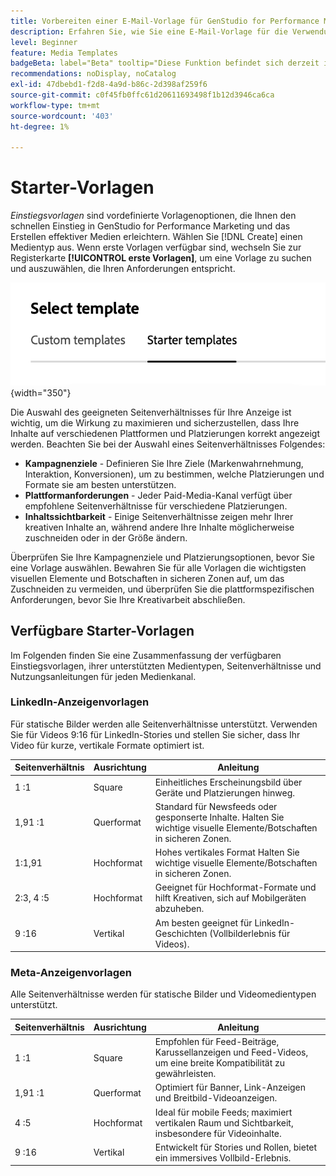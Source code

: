 ```yaml
---
title: Vorbereiten einer E-Mail-Vorlage für GenStudio for Performance Marketing
description: Erfahren Sie, wie Sie eine E-Mail-Vorlage für die Verwendung in Adobe GenStudio for Performance Marketing vorbereiten.
level: Beginner
feature: Media Templates
badgeBeta: label="Beta" tooltip="Diese Funktion befindet sich derzeit in Beta, sodass einige Funktionen möglicherweise eingeschränkt sind oder geändert werden können."
recommendations: noDisplay, noCatalog
exl-id: 47dbebd1-f2d8-4a9d-b86c-2d398af259f6
source-git-commit: c0f45fb0ffc61d20611693498f1b12d3946ca6ca
workflow-type: tm+mt
source-wordcount: '403'
ht-degree: 1%

---
```


# Starter-Vorlagen

_Einstiegsvorlagen_ sind vordefinierte Vorlagenoptionen, die Ihnen den schnellen Einstieg in GenStudio for Performance Marketing und das Erstellen effektiver Medien erleichtern. Wählen Sie [!DNL Create] einen Medientyp aus. Wenn erste Vorlagen verfügbar sind, wechseln Sie zur Registerkarte **[!UICONTROL erste Vorlagen]**, um eine Vorlage zu suchen und auszuwählen, die Ihren Anforderungen entspricht.

![Registerkarte „Starter-Vorlagen](/help/assets/starter-templates.png "Vorlagenregisterkarten auswählen"){width="350"}

Die Auswahl des geeigneten Seitenverhältnisses für Ihre Anzeige ist wichtig, um die Wirkung zu maximieren und sicherzustellen, dass Ihre Inhalte auf verschiedenen Plattformen und Platzierungen korrekt angezeigt werden. Beachten Sie bei der Auswahl eines Seitenverhältnisses Folgendes:

- **Kampagnenziele** - Definieren Sie Ihre Ziele (Markenwahrnehmung, Interaktion, Konversionen), um zu bestimmen, welche Platzierungen und Formate sie am besten unterstützen.
- **Plattformanforderungen** - Jeder Paid-Media-Kanal verfügt über empfohlene Seitenverhältnisse für verschiedene Platzierungen.
- **Inhaltssichtbarkeit** - Einige Seitenverhältnisse zeigen mehr Ihrer kreativen Inhalte an, während andere Ihre Inhalte möglicherweise zuschneiden oder in der Größe ändern.

Überprüfen Sie Ihre Kampagnenziele und Platzierungsoptionen, bevor Sie eine Vorlage auswählen. Bewahren Sie für alle Vorlagen die wichtigsten visuellen Elemente und Botschaften in sicheren Zonen auf, um das Zuschneiden zu vermeiden, und überprüfen Sie die plattformspezifischen Anforderungen, bevor Sie Ihre Kreativarbeit abschließen.

## Verfügbare Starter-Vorlagen

Im Folgenden finden Sie eine Zusammenfassung der verfügbaren Einstiegsvorlagen, ihrer unterstützten Medientypen, Seitenverhältnisse und Nutzungsanleitungen für jeden Medienkanal.

### LinkedIn-Anzeigenvorlagen

Für statische Bilder werden alle Seitenverhältnisse unterstützt. Verwenden Sie für Videos 9:16 für LinkedIn-Stories und stellen Sie sicher, dass Ihr Video für kurze, vertikale Formate optimiert ist.

| Seitenverhältnis | Ausrichtung | Anleitung |
|--------------|--------------|------------------------------------------------------------------------------------------------|
| 1 :1 | Square | Einheitliches Erscheinungsbild über Geräte und Platzierungen hinweg. |
| 1,91 :1 | Querformat | Standard für Newsfeeds oder gesponserte Inhalte. Halten Sie wichtige visuelle Elemente/Botschaften in sicheren Zonen. |
| 1:1,91 | Hochformat | Hohes vertikales Format Halten Sie wichtige visuelle Elemente/Botschaften in sicheren Zonen. |
| 2:3, 4 :5 | Hochformat | Geeignet für Hochformat-Formate und hilft Kreativen, sich auf Mobilgeräten abzuheben. |
| 9 :16 | Vertikal | Am besten geeignet für LinkedIn-Geschichten (Vollbilderlebnis für Videos). |

### Meta-Anzeigenvorlagen

Alle Seitenverhältnisse werden für statische Bilder und Videomedientypen unterstützt.

| Seitenverhältnis | Ausrichtung | Anleitung |
|--------------|--------------|------------------------------------------------------------------------------------------------|
| 1 :1 | Square | Empfohlen für Feed-Beiträge, Karussellanzeigen und Feed-Videos, um eine breite Kompatibilität zu gewährleisten. |
| 1,91 :1 | Querformat | Optimiert für Banner, Link-Anzeigen und Breitbild-Videoanzeigen. |
| 4 :5 | Hochformat | Ideal für mobile Feeds; maximiert vertikalen Raum und Sichtbarkeit, insbesondere für Videoinhalte. |
| 9 :16 | Vertikal | Entwickelt für Stories und Rollen, bietet ein immersives Vollbild-Erlebnis. |
